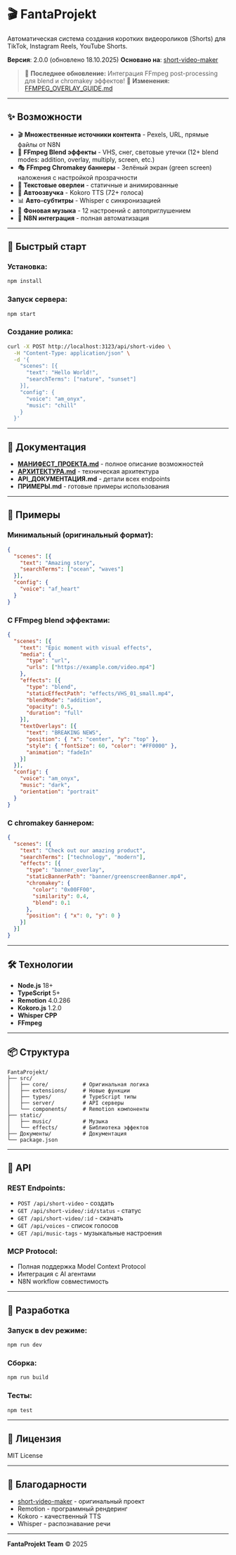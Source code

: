 # 🎬 FantaProjekt

Автоматическая система создания коротких видеороликов (Shorts) для TikTok, Instagram Reels, YouTube Shorts.

**Версия**: 2.0.0 (обновлено 18.10.2025)
**Основано на**: [short-video-maker](https://github.com/gyoridavid/short-video-maker)

> 🎉 **Последнее обновление:** Интеграция FFmpeg post-processing для blend и chromakey эффектов!
> 📖 **Изменения:** [FFMPEG_OVERLAY_GUIDE.md](FFMPEG_OVERLAY_GUIDE.md)

---

## ✨ Возможности

- 🎬 **Множественные источники контента** - Pexels, URL, прямые файлы от N8N
- 🎨 **FFmpeg Blend эффекты** - VHS, снег, световые утечки (12+ blend modes: addition, overlay, multiply, screen, etc.)
- 🎭 **FFmpeg Chromakey баннеры** - Зелёный экран (green screen) наложения с настройкой прозрачности
- 📝 **Текстовые оверлеи** - статичные и анимированные
- 🎵 **Автоозвучка** - Kokoro TTS (72+ голоса)
- 📊 **Авто-субтитры** - Whisper с синхронизацией
- 🎼 **Фоновая музыка** - 12 настроений с автоприглушением
- 🔧 **N8N интеграция** - полная автоматизация

---

## 🚀 Быстрый старт

### Установка:
```bash
npm install
```

### Запуск сервера:
```bash
npm start
```

### Создание ролика:
```bash
curl -X POST http://localhost:3123/api/short-video \
  -H "Content-Type: application/json" \
  -d '{
    "scenes": [{
      "text": "Hello World!",
      "searchTerms": ["nature", "sunset"]
    }],
    "config": {
      "voice": "am_onyx",
      "music": "chill"
    }
  }'
```

---

## 📖 Документация

- **[МАНИФЕСТ_ПРОЕКТА.md](Документы/МАНИФЕСТ_ПРОЕКТА.md)** - полное описание возможностей
- **[АРХИТЕКТУРА.md](Документы/АРХИТЕКТУРА.md)** - техническая архитектура
- **API_ДОКУМЕНТАЦИЯ.md** - детали всех endpoints
- **ПРИМЕРЫ.md** - готовые примеры использования

---

## 🎯 Примеры

### Минимальный (оригинальный формат):
```json
{
  "scenes": [{
    "text": "Amazing story",
    "searchTerms": ["ocean", "waves"]
  }],
  "config": {
    "voice": "af_heart"
  }
}
```

### С FFmpeg blend эффектами:
```json
{
  "scenes": [{
    "text": "Epic moment with visual effects",
    "media": {
      "type": "url",
      "urls": ["https://example.com/video.mp4"]
    },
    "effects": [{
      "type": "blend",
      "staticEffectPath": "effects/VHS_01_small.mp4",
      "blendMode": "addition",
      "opacity": 0.5,
      "duration": "full"
    }],
    "textOverlays": [{
      "text": "BREAKING NEWS",
      "position": { "x": "center", "y": "top" },
      "style": { "fontSize": 60, "color": "#FF0000" },
      "animation": "fadeIn"
    }]
  }],
  "config": {
    "voice": "am_onyx",
    "music": "dark",
    "orientation": "portrait"
  }
}
```

### С chromakey баннером:
```json
{
  "scenes": [{
    "text": "Check out our amazing product",
    "searchTerms": ["technology", "modern"],
    "effects": [{
      "type": "banner_overlay",
      "staticBannerPath": "banner/greenscreenBanner.mp4",
      "chromakey": {
        "color": "0x00FF00",
        "similarity": 0.4,
        "blend": 0.1
      },
      "position": { "x": 0, "y": 0 }
    }]
  }]
}
```

---

## 🛠️ Технологии

- **Node.js** 18+
- **TypeScript** 5+
- **Remotion** 4.0.286
- **Kokoro.js** 1.2.0
- **Whisper CPP**
- **FFmpeg**

---

## 📦 Структура

```
FantaProjekt/
├── src/
│   ├── core/           # Оригинальная логика
│   ├── extensions/     # Новые функции
│   ├── types/          # TypeScript типы
│   ├── server/         # API серверы
│   └── components/     # Remotion компоненты
├── static/
│   ├── music/          # Музыка
│   └── effects/        # Библиотека эффектов
├── Документы/          # Документация
└── package.json
```

---

## 🔌 API

### REST Endpoints:
- `POST /api/short-video` - создать
- `GET /api/short-video/:id/status` - статус
- `GET /api/short-video/:id` - скачать
- `GET /api/voices` - список голосов
- `GET /api/music-tags` - музыкальные настроения

### MCP Protocol:
- Полная поддержка Model Context Protocol
- Интеграция с AI агентами
- N8N workflow совместимость

---

## 🤝 Разработка

### Запуск в dev режиме:
```bash
npm run dev
```

### Сборка:
```bash
npm run build
```

### Тесты:
```bash
npm test
```

---

## 📝 Лицензия

MIT License

---

## 🙏 Благодарности

- [short-video-maker](https://github.com/gyoridavid/short-video-maker) - оригинальный проект
- Remotion - программный рендеринг
- Kokoro - качественный TTS
- Whisper - распознавание речи

---

**FantaProjekt Team** © 2025

